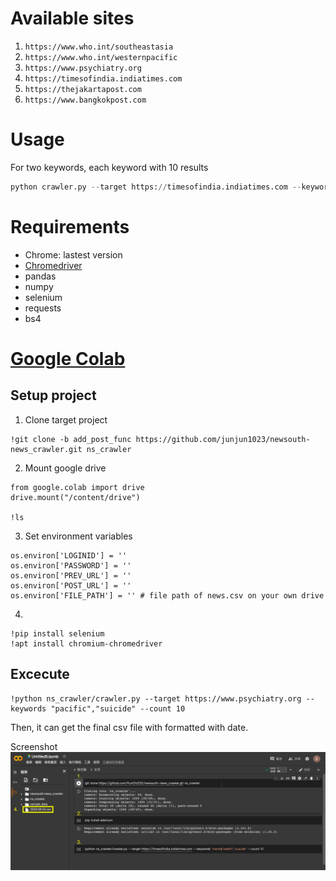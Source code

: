 # Available sites
1. `https://www.who.int/southeastasia`
2. `https://www.who.int/westernpacific`
3. `https://www.psychiatry.org`
4. `https://timesofindia.indiatimes.com`
5. `https://thejakartapost.com`
6. `https://www.bangkokpost.com`


# Usage
For two keywords, each keyword with 10 results
```python
python crawler.py --target https://timesofindia.indiatimes.com --keywords "mental health","suicide" --count 10
```

# Requirements
* Chrome: lastest version
* [Chromedriver](https://chromedriver.chromium.org/downloads)
* pandas
* numpy
* selenium
* requests
* bs4

# [Google Colab](https://colab.research.google.com/)

## Setup project
1. Clone target project
```
!git clone -b add_post_func https://github.com/junjun1023/newsouth-news_crawler.git ns_crawler
```

2. Mount google drive
```
from google.colab import drive
drive.mount("/content/drive")

!ls
```

3. Set environment variables
```
os.environ['LOGINID'] = '' 
os.environ['PASSWORD'] = ''
os.environ['PREV_URL'] = ''
os.environ['POST_URL'] = ''
os.environ['FILE_PATH'] = '' # file path of news.csv on your own drive
```

4. 
```
!pip install selenium
!apt install chromium-chromedriver
```

## Excecute
```
!python ns_crawler/crawler.py --target https://www.psychiatry.org --keywords "pacific","suicide" --count 10
```

Then, it can get the final csv file with formatted with date.

Screenshot
![Colab exec result](screenshot/colab_exec_result.png)